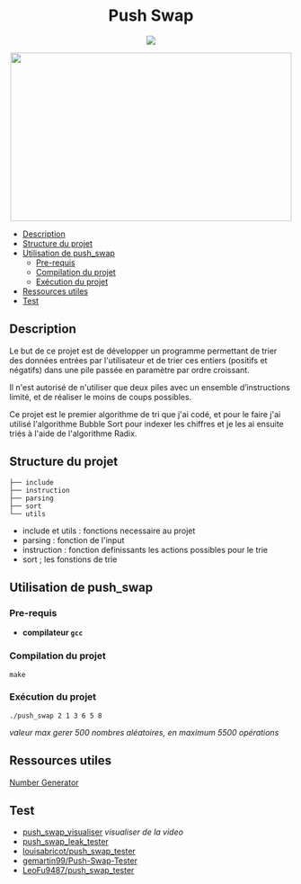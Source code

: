 <h1 align="center">Push Swap</h1> 
<p align="center">
	<img src="https://img.shields.io/badge/C-00599C?style=for-the-badge&logo=c&logoColor=white" />
</p>
<div align="center">
<img src="https://github.com/amelmnd/push-swap/push_swap_demo.gif" width="500" height="300" />
</div>

- [Description](#description)
- [Structure du projet](#structure-du-projet)
- [Utilisation de push\_swap](#utilisation-de-push_swap)
	- [Pre-requis](#pre-requis)
	- [Compilation du projet](#compilation-du-projet)
	- [Exécution du projet](#exécution-du-projet)
- [Ressources utiles](#ressources-utiles)
- [Test](#test)


## Description

Le but de ce projet est de développer un programme permettant de trier des données entrées par l'utilisateur et de trier ces entiers (positifs et négatifs) dans une pile passée en paramètre par ordre croissant.

Il n'est autorisé de n'utiliser que deux piles avec un ensemble d’instructions limité, et de réaliser le moins de coups possibles.

Ce projet est le premier algorithme de tri que j'ai codé, et pour le faire j'ai utilisé l'algorithme Bubble Sort pour indexer les chiffres et je les ai ensuite triés à l'aide de l'algorithme Radix.

## Structure du projet
```tree
├── include
├── instruction
├── parsing
├── sort
└── utils
```
- include et utils : fonctions necessaire au projet
- parsing : fonction de l'input
- instruction : fonction definissants les actions possibles pour le trie
- sort ; les fonstions de trie

## Utilisation de push_swap

### Pre-requis

* **compilateur `gcc`**
  
### Compilation du projet 
```shell
make
```
### Exécution du projet 

```shell
./push_swap 2 1 3 6 5 8
```
_valeur max gerer 500 nombres aléatoires, en maximum 5500 opérations_


## Ressources utiles
  [  Number Generator ](https://numbergenerator.org/permutations-and-combinations/list#!numbers=4&lines=5&low=0&high=100&range=1,2,3,4&unique=true&order_matters=true&csv=&oddeven=&oddqty=0&sorted=false&sets=&addfilters=
)

## Test
- [ push_swap_visualiser](https://github.com/Niimphu/push_swap_visualiser)
_visualiser de la video_
- [ push_swap_leak_tester ](https://github.com/IDC87/push_swap_leak_tester)
- [ louisabricot/push_swap_tester ](https://github.com/laisarena/push_swap_tester)
- [ gemartin99/Push-Swap-Tester ](https://github.com/gemartin99/Push-Swap-Tester)
- [ LeoFu9487/push_swap_tester ](https://github.com/LeoFu9487/push_swap_tester)
